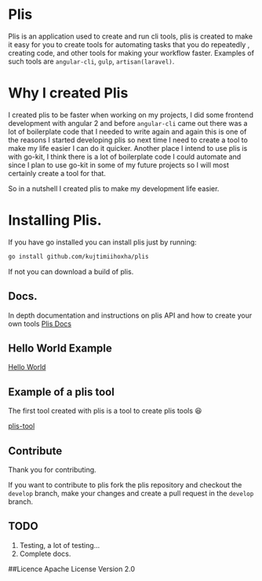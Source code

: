 # Plis
Plis is an application used to create and run cli tools, plis is created to make it easy for you to create tools for 
automating tasks that you do repeatedly , creating code, and other tools for making your workflow faster.
 Examples of such tools are `angular-cli`, `gulp`, `artisan(laravel)`.
# Why I created Plis
I created plis to be faster when working on my projects, I did some frontend development with angular 2 
and before `angular-cli` came out there was a lot of boilerplate code that I needed to write again and again this 
is one of the reasons I started developing plis so next time I need to create a tool to make my life easier I can do it quicker.
Another place I intend to use plis is with go-kit, I think there is a lot of boilerplate code I could automate and since I plan to 
use go-kit in some of my future projects so I will most certainly create a tool for that.

So in a nutshell I created plis to make my development life easier.
 
# Installing Plis.
If you have go installed you can install plis just by running:
```bash
go install github.com/kujtimiihoxha/plis
```
If not you can download a build of plis.

## Docs.
In depth documentation and instructions on plis API and how to create your own tools
 [Plis Docs](https://plis.readme.io/docs)
 
## Hello World Example 
  [Hello World](https://plis.readme.io/docs/what-is-a-plis-tool#section-hello-world-tool)

## Example of a plis tool
The first tool created with plis is a tool to create plis tools :laughing: 

[plis-tool](https://github.com/kujtimiihoxha/plis-tool)
## Contribute
Thank you for contributing.

If you want to contribute to plis fork the plis repository and checkout the `develop` branch, make your changes and create a
pull request in the `develop` branch.
## TODO
 1. Testing, a lot of testing...
 2. Complete docs.

##Licence 
Apache License Version 2.0